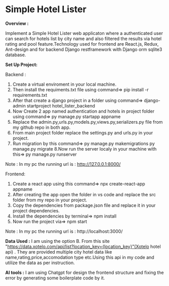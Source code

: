 # Simple Hotel Lister

**Overview :**

Implement a Simple Hotel Lister web applicaton where a authenticated user can search for hotels list by city name and also filtered the results via hotel rating and pool feature.Technology used for frontend are React.js, Redux, Ant-design and for backend Django restframework with Django orm sqlite3 database.

**Set Up Project:**

Backend : 
1. Create a virtual enviroment in your local machine.
2. Then install the requiments.txt file using command=>   pip install -r requirements.txt
3. After that create a django project in a folder using command=>   django-admin startproject hotel_lister_backend
4. Now Create 2 app named authentication and hotels in project folder using command=>  py manage.py startapp appname
5. Replace the admin.py,urls.py,models.py,views.py,serializers.py file from my github repo in both app.
6. From main project folder replace the settings.py and urls.py in your project.
7. Run migration by this command=>  py manage.py makemigrations
                                    py manage.py migrate
8.Now run the server localy in your machine with this=>  py manage.py runserver

Note : In my pc the running url is : http://127.0.0.1:8000/

Frontend:
1. Create a react app using this command=> npx create-react-app appname
2. After creating the app open the folder in vs code and replace the src folder from my repo in your project.
3. Copy the dependencies from package.json file and replace it in your project dependencies.
4. Install the dependencies by terminal=> npm install
5. Now run the project via=>  npm start

Note : In my pc the running url is : http://localhost:3000/

**Data Used :**
I am using the option B. From this site "https://data.xotelo.com/api/list?location_key={location_key}"(Xotelo hotel api) . They are provided multiple city hotel data like name,rating,price,accomodation type etc.Using this api in my code and utilize the data as per instruction.

**AI tools :**
I am using Chatgpt for design the frontend structure and fixing the error by generating some boilerplate code by it.

